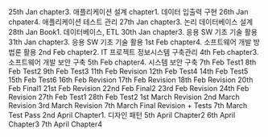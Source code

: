 25th Jan
    chapter3. 애플리케이션 설계
    chapter1. 데이터 입출력 구현
26th Jan
    chpater4. 애플리케이션 테스트 관리
27th Jan
    chapter3. 논리 데이터베이스 설계
28th Jan
    Book1. 데이터베이스, ETL
30th Jan
		chapter3. 응용 SW 기초 기술 활용
31th Jan
		chapter3. 응용 SW 기초 기술 활용
1st Feb
		chapter4. 소프트웨어 개발 방법론 활용
2nd Feb
		chapter2. IT 프로젝트 정보시스템 구축관리
4th Feb
		chapter3. 소프트웨어 개발 보안 구축
5th Feb
		chapter4. 시스템 보안 구축
7th Feb
		Test1
8th Feb
		Test2
9th Feb
		Test3
11th Feb
		Revision
12th Feb
		Test4
14th Feb
		Test5
15th Feb
		Test6
16th Feb
		Revision
17th Feb
		Revision
18th Feb
		Revision
20th Feb
		Final1
21st Feb
		Revision
22nd Feb
		Final2
23rd Feb
		Revision
24th Feb
		Revision
27th Feb
		Test1
28th Feb
		Test2
1st March
		Revision
2nd March
		Revision
3rd March
		Revision
7th March
		Final Revision + Tests
7th March
		Test Pass
2nd April
    Chapter1. 디자인 패턴
5th April
    Chapter2
6th April
    Chapter3
7th April
    Chapter4
